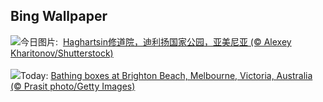## Bing Wallpaper
![](https://www.bing.com/th?id=OHR.HaghartsinMonastery_ZH-CN1705226096_UHD.jpg&w=1000)今日图片: &nbsp;[Haghartsin修道院，迪利扬国家公园，亚美尼亚 (© Alexey Kharitonov/Shutterstock)](https://www.bing.com/th?id=OHR.HaghartsinMonastery_ZH-CN1705226096_UHD.jpg)
<br><br/>
![](https://www.bing.com/th?id=OHR.BrightonBoxes_EN-US7951266383_UHD.jpg&w=1000)Today: [Bathing boxes at Brighton Beach, Melbourne, Victoria, Australia (© Prasit photo/Getty Images)](https://www.bing.com/th?id=OHR.BrightonBoxes_EN-US7951266383_UHD.jpg)
<br><br/>
